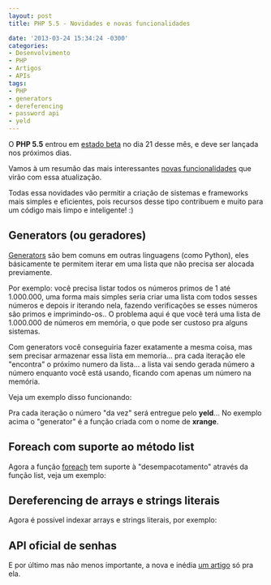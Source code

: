 ```yaml
---
layout: post
title: PHP 5.5 - Novidades e novas funcionalidades

date: '2013-03-24 15:34:24 -0300'
categories:
- Desenvolvimento
- PHP
- Artigos
- APIs
tags:
- PHP
- generators
- dereferencing
- password api
- yeld
---
```

O <strong>PHP 5.5</strong> entrou em [estado beta](http://php.net/archive/2013.php#id2013-03-21-1) no dia 21 desse mês, e deve ser lançada nos próximos dias.

Vamos à um resumão das mais interessantes [novas funcionalidades](http://www.php.net/manual/en/migration55.new-features.php) que virão com essa atualização.

Todas essa novidades vão permitir a criação de sistemas e frameworks mais simples e eficientes, pois recursos desse tipo contribuem e muito para um código mais limpo e inteligente! :)

## Generators (ou geradores)
[Generators](http://www.php.net/manual/en/language.generators.overview.php) são bem comuns em outras linguagens (como Python), eles básicamente te permitem iterar em uma lista que não precisa ser alocada previamente.

Por exemplo: você precisa listar todos os números primos de 1 até 1.000.000, uma forma mais simples seria criar uma lista com todos sesses números e depois ir iterando nela, fazendo verificações se esses números são primos e imprimindo-os.. O problema aqui é que você terá uma lista de 1.000.000 de números em memória, o que pode ser custoso pra alguns sistemas.

Com generators você conseguiria fazer exatamente a mesma coisa, mas sem precisar armazenar essa lista em memoria... pra cada iteração ele "encontra" o próximo numero da lista... a lista vai sendo gerada número a número enquanto você está usando, ficando com apenas um número na memória.

Veja um exemplo disso funcionando:

<div data-gist-id="5232890" data-gist-show-loading="false"></div>

Pra cada iteração o número "da vez" será entregue pelo <strong>yeld</strong>... No exemplo acima o "generator" é a função criada com o nome de <strong>xrange</strong>.

## Foreach com suporte ao método list
Agora a função [foreach](http://www.php.net/manual/en/control-structures.foreach.php) tem suporte à "desempacotamento" através da função list, veja um exemplo:

<div data-gist-id="5232923" data-gist-show-loading="false"></div>

## Dereferencing de arrays e strings literais
Agora é possível indexar arrays e strings literais, por exemplo:

<div data-gist-id="5232943" data-gist-show-loading="false"></div>

## API oficial de senhas
E por último mas não menos importante, a nova e inédia [um artigo](/php-5-5-api-de-senhas) só pra ela.


